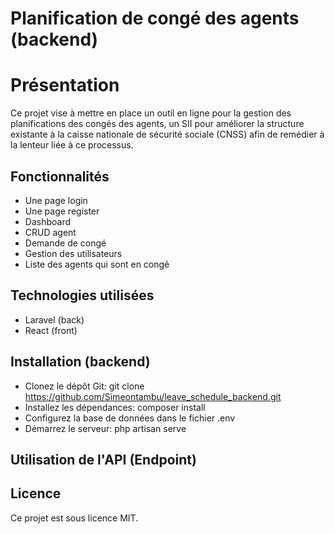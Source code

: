 # Planification de congé des agents (backend)

# Présentation

Ce projet vise à mettre en place un outil en ligne pour la gestion des planifications des congés des agents, un SII pour améliorer la structure existante à la caisse nationale de sécurité sociale (CNSS) afin de remédier à la lenteur liée à ce processus.

## Fonctionnalités

-   Une page login
-   Une page register
-   Dashboard
-   CRUD agent
-   Demande de congé
-   Gestion des utilisateurs
-   Liste des agents qui sont en congé

## Technologies utilisées

-   Laravel (back)
-   React (front)

## Installation (backend)

-   Clonez le dépôt Git: git clone https://github.com/Simeontambu/leave_schedule_backend.git
-   Installez les dépendances: composer install
-   Configurez la base de données dans le fichier .env
-   Démarrez le serveur: php artisan serve

## Utilisation de l'API (Endpoint)

## Licence

Ce projet est sous licence MIT.
